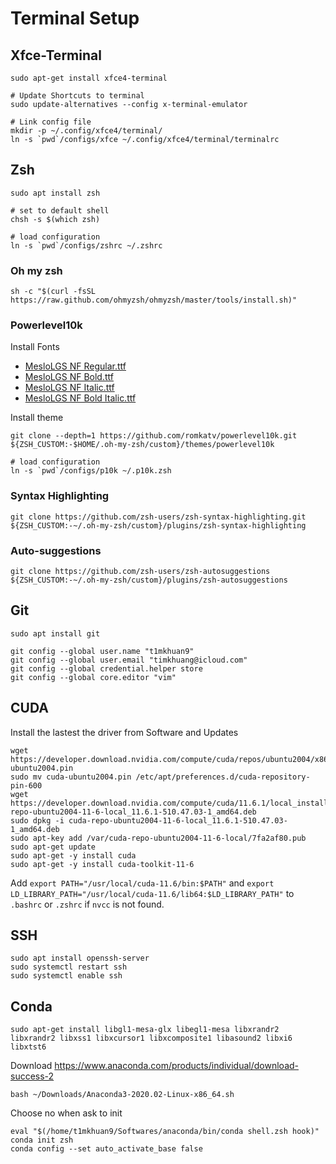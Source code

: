 # Terminal Setup

## Xfce-Terminal
```
sudo apt-get install xfce4-terminal

# Update Shortcuts to terminal
sudo update-alternatives --config x-terminal-emulator

# Link config file
mkdir -p ~/.config/xfce4/terminal/
ln -s `pwd`/configs/xfce ~/.config/xfce4/terminal/terminalrc
```

## Zsh
```
sudo apt install zsh

# set to default shell
chsh -s $(which zsh)

# load configuration
ln -s `pwd`/configs/zshrc ~/.zshrc
```

### Oh my zsh
```
sh -c "$(curl -fsSL https://raw.github.com/ohmyzsh/ohmyzsh/master/tools/install.sh)"
```

### Powerlevel10k
Install Fonts
- [MesloLGS NF Regular.ttf](
    https://github.com/romkatv/powerlevel10k-media/raw/master/MesloLGS%20NF%20Regular.ttf)
- [MesloLGS NF Bold.ttf](
    https://github.com/romkatv/powerlevel10k-media/raw/master/MesloLGS%20NF%20Bold.ttf)
- [MesloLGS NF Italic.ttf](
    https://github.com/romkatv/powerlevel10k-media/raw/master/MesloLGS%20NF%20Italic.ttf)
- [MesloLGS NF Bold Italic.ttf](
    https://github.com/romkatv/powerlevel10k-media/raw/master/MesloLGS%20NF%20Bold%20Italic.ttf)

Install theme
```
git clone --depth=1 https://github.com/romkatv/powerlevel10k.git ${ZSH_CUSTOM:-$HOME/.oh-my-zsh/custom}/themes/powerlevel10k

# load configuration
ln -s `pwd`/configs/p10k ~/.p10k.zsh
```

### Syntax Highlighting
```
git clone https://github.com/zsh-users/zsh-syntax-highlighting.git ${ZSH_CUSTOM:-~/.oh-my-zsh/custom}/plugins/zsh-syntax-highlighting
```

### Auto-suggestions
```
git clone https://github.com/zsh-users/zsh-autosuggestions ${ZSH_CUSTOM:-~/.oh-my-zsh/custom}/plugins/zsh-autosuggestions
```

## Git

```
sudo apt install git
```

```
git config --global user.name "t1mkhuan9"
git config --global user.email "timkhuang@icloud.com"
git config --global credential.helper store
git config --global core.editor "vim"
```

## CUDA
Install the lastest the driver from Software and Updates
```
wget https://developer.download.nvidia.com/compute/cuda/repos/ubuntu2004/x86_64/cuda-ubuntu2004.pin
sudo mv cuda-ubuntu2004.pin /etc/apt/preferences.d/cuda-repository-pin-600
wget https://developer.download.nvidia.com/compute/cuda/11.6.1/local_installers/cuda-repo-ubuntu2004-11-6-local_11.6.1-510.47.03-1_amd64.deb
sudo dpkg -i cuda-repo-ubuntu2004-11-6-local_11.6.1-510.47.03-1_amd64.deb
sudo apt-key add /var/cuda-repo-ubuntu2004-11-6-local/7fa2af80.pub
sudo apt-get update
sudo apt-get -y install cuda
sudo apt-get -y install cuda-toolkit-11-6
```
Add `export PATH="/usr/local/cuda-11.6/bin:$PATH"` and
`export LD_LIBRARY_PATH="/usr/local/cuda-11.6/lib64:$LD_LIBRARY_PATH"` to `.bashrc` or `.zshrc`
if `nvcc` is not found.

## SSH
```
sudo apt install openssh-server
sudo systemctl restart ssh
sudo systemctl enable ssh
```

## Conda
```
sudo apt-get install libgl1-mesa-glx libegl1-mesa libxrandr2 libxrandr2 libxss1 libxcursor1 libxcomposite1 libasound2 libxi6 libxtst6
```
Download https://www.anaconda.com/products/individual/download-success-2
```
bash ~/Downloads/Anaconda3-2020.02-Linux-x86_64.sh
```
Choose no when ask to init
```
eval "$(/home/t1mkhuan9/Softwares/anaconda/bin/conda shell.zsh hook)"
conda init zsh
conda config --set auto_activate_base false
```